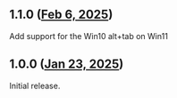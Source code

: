 ## 1.1.0 ([Feb 6, 2025](https://github.com/ramensoftware/windhawk-mods/blob/c5d08e2f90fadf9a1a23ac71d6f4b5928bd0f553/mods/alt-tab-delayer.wh.cpp))

Add support for the Win10 alt+tab on Win11

## 1.0.0 ([Jan 23, 2025](https://github.com/ramensoftware/windhawk-mods/blob/0f7a4f6134f786bcf5f8f8b133d1446d9e325c6d/mods/alt-tab-delayer.wh.cpp))

Initial release.
